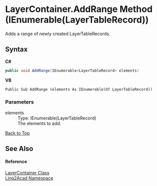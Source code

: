 # LayerContainer.AddRange Method (IEnumerable(LayerTableRecord))
 

Adds a range of newly created LayerTableRecords.

## Syntax

**C#**<br />
``` C#
public void AddRange(IEnumerable<LayerTableRecord> elements)
```

**VB**<br />
``` VB
Public Sub AddRange (elements As IEnumerable(Of LayerTableRecord))
```


### Parameters
<dl><dt>elements</dt><dd>Type: IEnumerable(LayerTableRecord)<br />The elements to add.</dd></dl>
<a href="#LayerContainerAddRange-Method-IEnumerableLayerTableRecord">Back to Top</a>

## See Also


#### Reference
<a href="T_Linq2Acad_LayerContainer.md#LayerContainer-Class">LayerContainer Class</a><br /><a href="N_Linq2Acad.md#Linq2Acad-Namespace">Linq2Acad Namespace</a><br />
